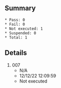 ## Summary
	* Pass: 0
	* Fail: 0
	* Not executed: 1
	* Suspended: 0
	* Total: 1
## Details
1. 007
	* N/A
	* 12/12/22 12:09:59
	* Not executed
